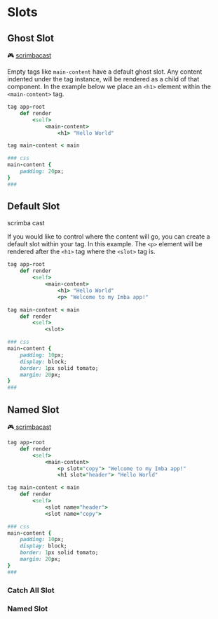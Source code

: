 # Slots

## Ghost Slot

🎮 [scrimbacast](https://scrimba.com/c/cmdK3wU6)

Empty tags like `main-content` have a default ghost slot. Any content indented under the tag instance, will be rendered as a child of that component. In the example below we place an `<h1>` element within the `<main-content>` tag.

```ruby
tag app-root
    def render
        <self>
            <main-content>
                <h1> "Hello World"

tag main-content < main

### css
main-content {
    padding: 20px;
}
###
```

## Default Slot

scrimba cast

If you would like to control where the content will go, you can create a default slot within your tag. In this example. The `<p>` element will be rendered after the `<h1>` tag where the `<slot>` tag is.

```ruby
tag app-root
    def render
        <self>
            <main-content>
                <h1> "Hello World"
                <p> "Welcome to my Imba app!"

tag main-content < main
    def render
        <self>
            <slot>

### css
main-content {
    padding: 10px;
    display: block;
    border: 1px solid tomato;
    margin: 20px;
}
###
```

## Named Slot

🎮[ scrimbacast](https://scrimba.com/c/cWK3M3AP)

```ruby
tag app-root
    def render
        <self>
            <main-content>
                <p slot="copy"> "Welcome to my Imba app!"
                <h1 slot="header"> "Hello World"

tag main-content < main
    def render
        <self>
            <slot name="header">
            <slot name="copy">

### css
main-content {
    padding: 10px;
    display: block;
    border: 1px solid tomato;
    margin: 20px;
}
###
```

### Catch All Slot

### Named Slot


